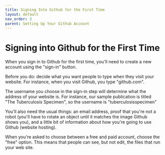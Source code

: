 ```yaml
---
title: Signing Into Github for the First Time
layout: default
nav_order: 3
parent: Setting Up Your Github Account
---
```


# Signing into Github for the First Time

When you sign in to Github for the first time, you'll need to create a new account using the "sign-in" button.

Before you do: decide what you want people to type when they visit your website. For instance, when you visit Github, you type "github.com".

The username you choose in the sign-in step will determine what the address of your website is. For instance, our sample publication is titled "The Tuberculosis Specimen", so the username is "tuberculosisspecimen"

You'll also need the usual things: an email address, proof that you're not a robot (you'll have to rotate an object until it matches the image Github shows you), and a little bit of information about how you're going to use Github (website hosting).

When you're asked to choose between a free and paid account, choose the "free" option. This means that people can see, but not edit, the files that run your web site.
